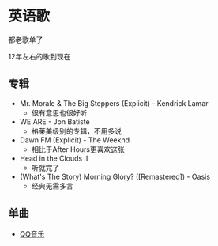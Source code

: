 # 英语歌

都老歌单了

12年左右的歌到现在

## 专辑

* Mr. Morale & The Big Steppers (Explicit) - Kendrick Lamar
  * 很有意思也很好听
* WE ARE - Jon Batiste
  * 格莱美级别的专辑，不用多说
* Dawn FM (Explicit) - The Weeknd
  * 相比于After Hours更喜欢这张
* Head in the Clouds II
  * 听就完了
* (What's The Story) Morning Glory? ([Remastered]) - Oasis
  * 经典无需多言

## 单曲

* [QQ音乐](https://c.y.qq.com/base/fcgi-bin/u?__=M8e7U7Gdfevh)
